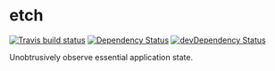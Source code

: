 # etch
[![Travis build status](http://img.shields.io/travis/nathansobo/etch.svg?style=flat)](https://travis-ci.org/nathansobo/etch)
[![Dependency Status](https://david-dm.org/nathansobo/etch.svg)](https://david-dm.org/nathansobo/etch)
[![devDependency Status](https://david-dm.org/nathansobo/etch/dev-status.svg)](https://david-dm.org/nathansobo/etch#info=devDependencies)

Unobtrusively observe essential application state.
